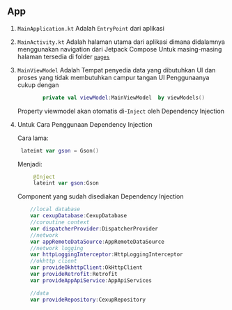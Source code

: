 ## App

1. `MainApplication.kt` Adalah `EntryPoint` dari aplikasi
2. `MainActivity.kt` Adalah halaman utama dari aplikasi dimana didalamnya menggunakan navigation dari Jetpack Compose
    Untuk masing-masing halaman tersedia di folder [`pages`](src/main/java/com/trian/module/ui/pages)
3. `MainViewModel` Adalah Tempat penyedia data yang dibutuhkan UI dan proses yang tidak membutuhkan campur tangan UI
    Penggunaanya cukup dengan
   ```kotlin 
           private val viewModel:MainViewModel  by viewModels()
   ```
    Property viewmodel akan otomatis di-`Inject` oleh Dependency Injection
4. Untuk Cara Penggunaan Dependency Injection 

   Cara lama:
   ```kotlin
    lateint var gson = Gson()
    ```
   Menjadi:
   ```kotlin
        @Inject
        lateint var gson:Gson
    ```
   Component yang sudah disediakan Dependency Injection
    ```kotlin
        //local database
        var cexupDatabase:CexupDatabase
        //coroutine context
        var dispatcherProvider:DispatcherProvider
        //network 
        var appRemoteDataSource:AppRemoteDataSource
        //network logging
        var httpLoggingInterceptor:HttpLoggingInterceptor
        //okhttp client
        var provideOkhttpClient:OkHttpClient
        var provideRetrofit:Retrofit
        var provideAppApiService:AppApiServices
   
        //data
        var provideRepository:CexupRepository
    ```